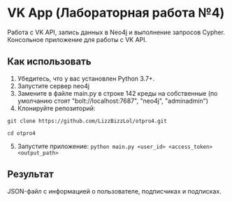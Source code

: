 # VK App (Лабораторная работа №4)
Работа с VK API, запись данных в Neo4j и выполнение запросов Cypher.
Консольное приложение для работы с VK API.

## Как использовать
1. Убедитесь, что у вас установлен Python 3.7+.
2.  Запустите сервер neo4j
3.  Замените в файле main.py в строке 142 креды на собственные (по умолчанию стоят "bolt://localhost:7687", "neo4j", "adminadmin")
4.  Клонируйте репозиторий:

   `git clone https://github.com/LizzBizzLol/otpro4.git`

   `cd otpro4`
   
5.  Запустите приложение:
   `python main.py <user_id> <access_token> <output_path>`

## Результат
JSON-файл с информацией о пользователе, подписчиках и подписках.
